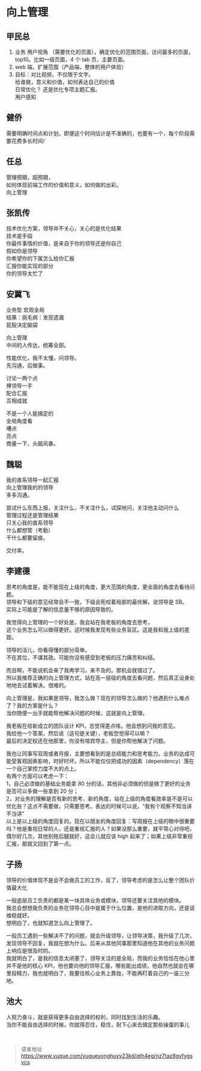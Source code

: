 # 向上管理
## 甲民总

1. 业务 用户视角 （需要优化的页面），确定优化的范围页面，访问最多的页面，top10。比如一级页面，4 个 tab 页，主要页面。
2. web 端，扩展范围（产品端，整体的用户体验）
3. 目标：对比视频，不仅限于文字。  
   给谁做，意义和价值，如何表达自己的价值  
   日常优化？ 还是优化专项主题汇报。  
   用户感知

## 健侨

需要明确时间点和计划，即便这个时间估计是不准确的，也要有一个，每个阶段需要花费多长时间/

## 任总

管理预期，超预期，  
如何体现前端工作的价值和意义，如何做的出彩。  
向上管理

## 张凯传

技术优化方案，领导并不关心，关心的是优化结果  
技术是手段  
你最件事情的价值，是来自于你的领导还是你自己  
假如你是领导  
你希望你的下属怎么给你汇报  
汇报你能实现的部分  
你的领导太忙了

## 安翼飞

业务型 宏观全局  
结果：挑毛病：发现遗漏  
屁股决定脑袋

向上管理  
中间的人传达，统筹全部。

性能优化，我不太懂，问领导。  
先沟通，后做事。

讨论一两个点  
捧领导一手  
配合汇报  
互相成就

不是一个人能搞定的  
全局角度看  
嘈点  
亮点  
商量一下，头脑风暴。

## 魏聪

我的直系领导一起汇报  
向上管理我的的领导  
多多沟通。

尝试什么东西上报，关注什么，不关注什么，试探地问，关注他主动问什么  
管理过程还是管理结果  
只关心我的直系领导  
什么都想管（考勤）  
干什么都要留痕。

交付率。

## 李建德

思考的角度是，能不能现在上级的角度，更大范围的角度，更全面的角度去看待问题。  
领导和下级的意见经常会不一致，下级会死咬着局部的最优解，说领导是 SB。  
实际上可能是了解的信息量不够的原因导致的。

我觉得向上管理的一个好处是，我会站在我老板的角度去思考，  
这个业务怎么可以做得更好。这时候我发现有些业务盲区。这是我和我上级的差距。

领导的活儿，你看得懂的部分简单。  
不在其位，不谋其政。可能你没有感受到老板的压力痛苦和纠结。

而且啊，不能说机会来了我再学习，来不及的。那机会就错过了。  
所以我推荐正确的向上管理方式，站在高一层级的角度去看问题，然后真正设身处地地去试着解决。很难的。

向上管理是，我如果是领导，我怎么做？现在的领导怎么做的？他遇到什么难点了？我的方案是什么？  
当你随便一出手就能帮他解决问题的时候，这就是向上管理。

我老板在给新成立的团队设计 KPI，总觉得差点啥。他会想到问我的意见。  
我给他一个答案，然后说（这句是关键），老板您觉得可以嘛？  
最后的决定权还在他那里，你没有喧宾夺主，但是你帮他解决了问题。

我也让同事写双周或者月报，主要想看到的是总结能力和思考能力。业务的达成可能受客观因素影响，时好时坏。所以不能仅仅把成功的因素（dependency）落在一个自己掌控力度不大的点上。  
有两个方面可以考虑一下：  
1，自己必须做的基础业务能拿 80 分的话，其他非必须做的但是做了更好的业务是否可以多做一些拿到 20 分；  
2，对业务的理解是否有新的思考，新的角度，站在上级的角度看效率是不是可以优化些？这点不需要做，只需要思考。表达的时候可以说，“我有个观察不知当讲不当讲”  
以上是以上级的角度回复的。现在以朋友的角度回复：写周报在上级的眼中很重要吗？他是重视日常的人，还是重视汇报的人？如果没那么重要，就平常心对待吧，偶尔好几次，其他别拖后腿就好，这会儿就应该 high 起来了；如果上级非常重视汇报，那就又回到了第一点。

## 子扬

领导的价值体现不是会不会做员工的工作，反了，领导考虑的是怎么让整个团队价值最大化

一般底层员工负责的都是某一块具体业务或模块，领导还要关注其他的模块。  
我总会想想我负责的业务在领导心目中是属于什么位置，是他的进取方向，还是说维稳就好。  
想明白了，也就知道怎么向上管理了。

一般员工遇到一些解决不了的问题，就会升级领导，让领导决策，我升级了几次，发现领导不回复，我就在想为什么。后来从其他同事那里知道他在其他的业务问题上响应是很及时的。  
我就明白了，是我的信息太闭塞了，领导关注的是全局，而我的业务恰恰在他心里并不是他的核心 KPI，他也要向他的领导汇报，哪些能出成绩，他自然也就会在哪里投精力，我也就明白了，我要往核心业务上靠拢，不能再盯着自己的一亩三分地。

## 池大

人努力奋斗，就是获得更多自由选择的权利，同时找到生活的乐趣。  
当你不能自由选择的时候，你就得忍住，稳住，耐下心来去搞定那些操蛋的事儿

<br>
  
> 语雀地址 https://www.yuque.com/yuqueyonghuyv23kd/qth4eg/nz7taz8gvfygsvcs